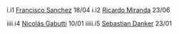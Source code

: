 i.i1 [Francisco Sanchez](https://github.com/Franciscosanchezl) 18/04
i.i2 [Ricardo Miranda](https://github.com/Rcrdo0409) 23/06

iiii.i4 [Nicolás Gabutti](https://github.com/ngabutti) 10/01
iiiii.i5 [Sebastian Danker](https://github.com/SDanker) 23/01






